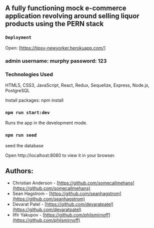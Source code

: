 ## A fully functioning mock e-commerce application revolving around selling liquor products using the PERN stack

### `Deployment`
Open: [https://tipsy-newyorker.herokuapp.com/]

### admin username: murphy password: 123

### Technologies Used
HTML5, CSS3, JavaScript, React, Redux, Sequelize, Express, Node.js, PostgreSQL


Install packages: npm install

### `npm run start:dev`
Runs the app in the development mode.

### `npm run seed`
seed the database

Open http://localhost:8080 to view it in your browser.

## Authors:

- Christian Anderson - [https://github.com/somecallmehans](https://github.com/somecallmehans)
- Sean Hagstrom - [https://github.com/seanhagstrom](https://github.com/seanhagstrom)
- Devarat Patel - [https://github.com/devaratpatel](https://github.com/devaratpatel)
- Ilfir Yakupov - [https://github.com/philsmirnoff](https://github.com/philsmirnoff)



